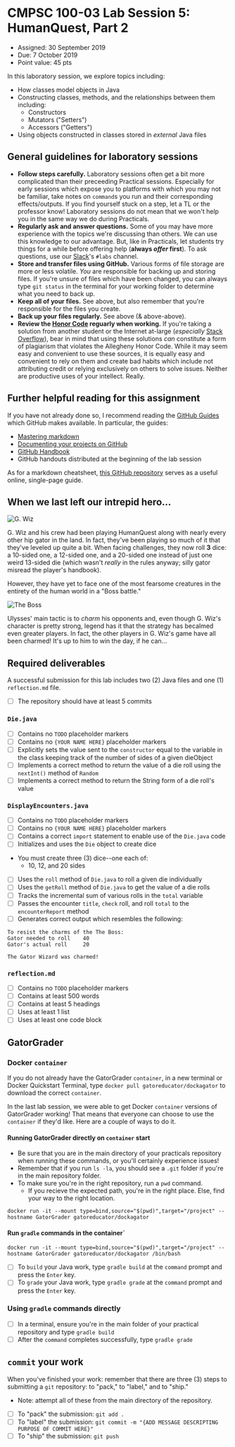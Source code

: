# CMPSC 100-03 Lab Session 5: HumanQuest, Part 2
* Assigned: 30 September 2019
* Due: 7 October 2019
* Point value: 45 pts

In this laboratory session, we explore topics including: 

* How classes model objects in Java
* Constructing classes, methods, and the relationships between them including:
    * Constructors
    * Mutators ("Setters")
    * Accessors ("Getters")
* Using objects constructed in classes stored in _external_ Java files

## General guidelines for laboratory sessions

* **Follow steps carefully.** Laboratory sessions often get a bit more complicated than their preceeding Practical sessions. Especially for early sessions which expose you to platforms with which you may not be familiar, take notes on `command`s you run and their corresponding effects/outputs. If you find yourself stuck on a step, let a TL or the professor know! Laboratory sessions do not mean that we won't help you in the same way we do during Practicals.
* **Regularly ask and answer questions.** Some of you may have more experience with the topics we're discussing than others. We can use this knowledge to our advantage. But, like in Practicals, let students try things for a while before offering help (**always _offer_ first**). To ask questions, use our [Slack](https://cmpsc100fall2019.slack.com)'s `#labs` channel.
* **Store and transfer files using GitHub.** Various forms of file storage are more or less volatile. *You* are responsible for backing up and storing files. If you're unsure of files which have been changed, you can always type `git status` in the terminal for your working folder to determine what you need to back up.
* **Keep all of your files.** See above, but also remember that you're responsible for the files you create.
* **Back up your files regularly.** See above (& above-above).
* **Review the [Honor Code](https://sites.allegheny.edu/about/honor-code/) reguarly when working.** If you're taking a solution from another student or the Internet at-large (_especially_ [Stack Overflow](https://stackoverflow.com)), bear in mind that using these solutions _can_ constitute a form of plagiarism that violates the Allegheny Honor Code. While it may seem easy and convenient to use these sources, it is equally easy and convenient to rely on them and create bad habits which include not attributing credit or relying exclusively on others to solve issues. Neither are productive uses of your intellect. Really.

## Further helpful reading for this assignment

If you have not already done so, I recommend reading the [GitHub Guides](https://guides.github.com) which GitHub makes available. In particular, the guides:
* [Mastering markdown](https://guides.github.com/features/mastering-markdown/)
* [Documenting your projects on GitHub](https://guides.github.com/features/wikis/)
* [GitHub Handbook](https://guides.github.com/introduction/git-handbook/)
* GitHub handouts distributed at the beginning of the lab session

As for a markdown cheatsheet, [this GitHub repository](https://github.com/adam-p/markdown-here/wiki/Markdown-Cheatsheet) serves as a useful online, single-page guide.

## When we last left our intrepid hero...

![G. Wiz](https://cs.allegheny.edu/sites/dluman/cmpsc100/img/cmpsc-100-gator-wizard-crop.png)

G. Wiz and his crew had been playing HumanQuest along with nearly every other hip gator in the land. In fact, they've been playing so much of it that they've leveled up quite a bit. When facing challenges, they now roll **3** dice: a 10-sided one, a 12-sided one, and a 20-sided one instead of just one weird 13-sided die (which wasn't _really_ in the rules anyway; silly gator misread the player's handbook). 

However, they have yet to face one of the most fearsome creatures in the entirety of the human world in a "Boss battle."

![The Boss](https://cs.allegheny.edu/sites/dluman/cmpsc100/img/ulysses-4-teh-fanz.jpg)

Ulysses' main tactic is to _charm_ his opponents and, even though G. Wiz's character is pretty strong, legend has it that the strategy has becalmed even greater players. In fact, the other players in G. Wiz's game have all been charmed! It's up to him to win the day, if he can...

## Required deliverables

A successful submission for this lab includes two (2) Java files and one (1) `reflection.md` file.

- [ ] The repository should have at least 5 commits

### `Die.java`

- [ ] Contains no `TODO` placeholder markers
- [ ] Contains no `{YOUR NAME HERE}` placeholder markers
- [ ] Explicitly sets the value sent to the `constructor` equal to the variable in the class keeping track of the number of sides of a given dieObject
- [ ] Implements a correct method to return the value of a die roll using the `nextInt()` method of `Random`
- [ ] Implements a correct method to return the String form of a die roll's value

### `DisplayEncounters.java`

- [ ] Contains no `TODO` placeholder markers
- [ ] Contains no `{YOUR NAME HERE}` placeholder markers
- [ ] Contains a correct `import` statement to enable use of the `Die.java` code
- [ ] Initializes and uses the `Die` object to create dice
* You must create three (3) dice--one each of:
    * 10, 12, and 20 sides
- [ ] Uses the `roll` method of `Die.java` to roll a given die individually
- [ ] Uses the `getRoll` method of `Die.java` to get the value of a die rolls
- [ ] Tracks the incremental sum of various rolls in the `total` variable
- [ ] Passes the encounter `title`, `check` roll, and roll `total` to the `encounterReport` method
- [ ] Generates correct output which resembles the following:
```
To resist the charms of the The Boss:
Gator needed to roll    40
Gator's actual roll     20

The Gator Wizard was charmed!
```

### `reflection.md`

- [ ] Contains no `TODO` placeholder markers
- [ ] Contains at least 500 words
- [ ] Contains at least 5 headings
- [ ] Uses at least 1 list
- [ ] Uses at least one code block

## GatorGrader

### Docker `container`

If you do not already have the GatorGrader `container`, in a new terminal or Docker Quickstart Terminal, type `docker pull gatoreducator/dockagator` to download the correct `container`.

In the last lab session, we were able to get Docker `container` versions of GatorGrader working! That means that everyone can choose to use the `container` if they'd like. Here are a couple of ways to do it.

#### Running GatorGrader directly on `container` start

* Be sure that you are in the main directory of your practicals repository when running these commands, or you'll certainly experience issues!
* Remember that if you run `ls -la`, you should see a `.git` folder if you're in the main repository folder.
* To make sure you're in the right repository, run a `pwd` command.
    * If you recieve the expected path, you're in the right place. Else, find your way to the right location.

```
docker run -it --mount type=bind,source="$(pwd)",target="/project" --hostname GatorGrader gatoreducator/dockagator
```

#### Run `gradle` commands in the container`

```
docker run -it --mount type=bind,source="$(pwd)",target="/project" --hostname GatorGrader gatoreducator/dockagator /bin/bash
```

- [ ] To `build` your Java work, type `gradle build` at the `command` prompt and press the `Enter` key.
- [ ] To `grade` your Java work, type `gradle grade` at the `command` prompt and press the `Enter` key.

### Using `gradle` commands directly

- [ ] In a terminal, ensure you're in the main folder of your practical repository and type `gradle build`
- [ ] After the `command` completes successfully, type `gradle grade`

## `commit` your work

When you've finished your work: remember that there are three (3) steps to submitting a `git` repository: to "pack," to "label," and to "ship."

* Note: attempt all of these from the main directory of the repository.

- [ ] To "pack" the submission: `git add .`
- [ ] To "label" the submission: `git commit -m "{ADD MESSAGE DESCRIPTING PURPOSE OF COMMIT HERE}"`
- [ ] To "ship" the submission: `git push`